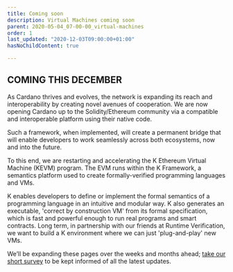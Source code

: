 ```yaml
---
title: Coming soon
description: Virtual Machines coming soon
parent: 2020-05-04_07-00-00_virtual-machines
order: 1
last_updated: "2020-12-03T09:00:00+01:00"
hasNoChildContent: true

---
```

## COMING THIS DECEMBER

As Cardano thrives and evolves, the network is expanding its reach and interoperability by creating novel avenues of cooperation. We are now opening Cardano up to the Solidity/Ethereum community via a compatible and interoperable platform using their native code. 

Such a framework, when implemented, will create a permanent bridge that will enable developers to work seamlessly across both ecosystems, now and into the future.

To this end, we are restarting and accelerating the K Ethereum Virtual Machine (KEVM) program. The EVM runs within the K Framework, a semantics platform used to create formally-verified programming languages and VMs.

K enables developers to define or implement the formal semantics of a programming language in an intuitive and modular way. K also generates an executable, 'correct by construction VM' from its formal specification, which is fast and powerful enough to run real programs and smart contracts. Long term, in partnership with our friends at Runtime Verification, we want to build a K environment where we can just 'plug-and-play' new VMs.

We’ll be expanding these pages over the weeks and months ahead; [take our short survey](https://input-output.typeform.com/c/OJsf0XcD) to be kept informed of all the latest updates.
